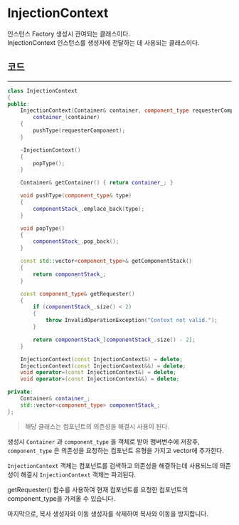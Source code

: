 # InjectionContext

인스턴스 Factory 생성시 관여되는 클래스이다.  
InjectionContext 인스턴스를 생성자에 전달하는 데 사용되는 클래스이다. 
## 코드 
---
```c++
class InjectionContext
{
public:
    InjectionContext(Container& container, component_type requesterComponent) :
        container_(container)
    {
        pushType(requesterComponent);
    }

    ~InjectionContext()
    {
        popType();
    }

    Container& getContainer() { return container_; }

    void pushType(component_type& type)
    {
        componentStack_.emplace_back(type);
    }

    void popType()
    {
        componentStack_.pop_back();
    }

    const std::vector<component_type>& getComponentStack()
    {
        return componentStack_;
    }

    const component_type& getRequester()
    {
        if (componentStack_.size() < 2)
        {
            throw InvalidOperationException("Context not valid.");
        }

        return componentStack_[componentStack_.size() - 2];
    }

    InjectionContext(const InjectionContext&) = delete;
    InjectionContext(const InjectionContext&&) = delete;
    void operator=(const InjectionContext&) = delete;
    void operator=(const InjectionContext&&) = delete;

private:
    Container& container_;
    std::vector<component_type> componentStack_;
};
```
> 해당 클래스는 컴포넌트의 의존성을 해결시 사용이 된다.  

생성시 `Container` 과 `component_type` 을 객체로 받아 맴버변수에 저장후, `component_type` 은 의존성을 요청하는 컴포넌트 유형을 가지고 vector에 추가한다.  

`InjectionContext` 객체는 컴포넌트를 검색하고 의존성을 해결하는데 사용되느데 의존성이 해결시 `InjectionContext` 객체는 파괴된다.  

getRequester() 함수를 사용하여 현재 컴포넌트를 요청한 컴포넌트의 component_type을 가져올 수 있습니다.

마지막으로, 복사 생성자와 이동 생성자를 삭제하여 복사와 이동을 방지합니다.